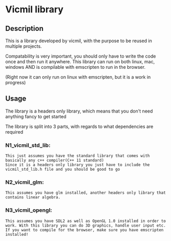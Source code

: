 # Vicmil library
## Description
This is a library developed by vicmil, with the purpose to be reused in multiple projects.

Compatability is very important, you should only have to write the code once and then run it anywhere. This library can run on both linux, mac, windows AND is compilable with emscripten to run in the browser.

(Right now it can only run on linux with emscripten, but it is a work in progress)

## Usage
The library is a headers only library, which means that you don't need anything fancy to get started

The library is split into 3 parts, with regards to what dependencies are required

### N1_vicmil_std_lib:
    This just assumes you have the standard library that comes with basically any c++ compiler(C++ 11 standard)
    Since it is a headers only library you just have to include the vicmil_std_lib.h file and you should be good to go

### N2_vicmil_glm:
    This assumes you have glm installed, another headers only library that contains linear algebra. 

### N3_vicmil_opengl:
    This assumes you have SDL2 as well as OpenGL 1.0 installed in order to work. With this library you can do 3D graphics, handle user input etc. If you want to compile for the browser, make sure you have emscripten installed!
